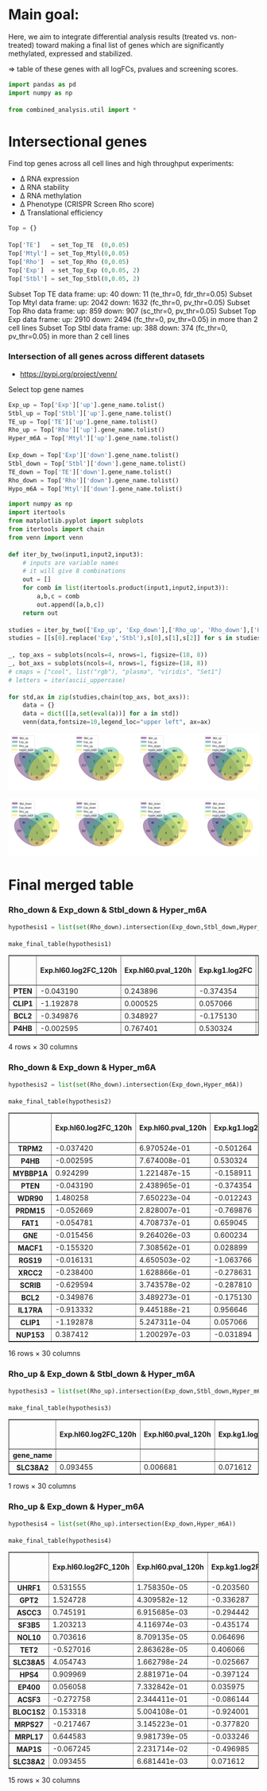 # Main goal: 
Here, we aim to integrate differential analysis results (treated vs. non-treated) toward making a final list of genes which are significantly methylated, expressed and stabilized.

=> table of these genes with all logFCs, pvalues and screening scores.



```python
import pandas as pd 
import numpy as np

from combined_analysis.util import *
```

# Intersectional genes 
Find top genes across all cell lines and high throughput experiments:

- ∆ RNA expression 
- ∆ RNA stability 
- ∆ RNA methylation  
- ∆ Phenotype (CRISPR Screen Rho score)
- ∆ Translational efficiency


```python
Top = {}

Top['TE']   = set_Top_TE  (0,0.05)
Top['Mtyl'] = set_Top_Mtyl(0,0.05)
Top['Rho']  = set_Top_Rho (0,0.05)
Top['Exp']  = set_Top_Exp (0,0.05, 2)
Top['Stbl'] = set_Top_Stbl(0,0.05, 2)

```

  Subset Top TE data frame:
  up:  40
  down: 11
  (te_thr=0, fdr_thr=0.05)
  Subset Top Mtyl data frame:
  up:  2042
  down: 1632
  (fc_thr=0, pv_thr=0.05)
  Subset Top Rho data frame:
  up:  859
  down: 907
  (sc_thr=0, pv_thr=0.05)
  Subset Top Exp data frame:
  up:  2910
  down: 2494
  (fc_thr=0, pv_thr=0.05) in more than 2 cell lines
  Subset Top Stbl data frame:
  up:  388
  down: 374
  (fc_thr=0, pv_thr=0.05) in more than 2 cell lines


### Intersection of all genes across different datasets

- https://pypi.org/project/venn/

Select top gene names 


```python
Exp_up = Top['Exp']['up'].gene_name.tolist()
Stbl_up = Top['Stbl']['up'].gene_name.tolist()
TE_up = Top['TE']['up'].gene_name.tolist()
Rho_up = Top['Rho']['up'].gene_name.tolist()
Hyper_m6A = Top['Mtyl']['up'].gene_name.tolist()

Exp_down = Top['Exp']['down'].gene_name.tolist()
Stbl_down = Top['Stbl']['down'].gene_name.tolist()
TE_down = Top['TE']['down'].gene_name.tolist()
Rho_down = Top['Rho']['down'].gene_name.tolist()
Hypo_m6A = Top['Mtyl']['down'].gene_name.tolist()
```


```python
import numpy as np
import itertools
from matplotlib.pyplot import subplots
from itertools import chain
from venn import venn 

def iter_by_two(input1,input2,input3):
    # inputs are variable names 
    # it will give 8 combinations 
    out = []
    for comb in list(itertools.product(input1,input2,input3)):
        a,b,c = comb
        out.append([a,b,c])
    return out 

studies = iter_by_two(['Exp_up', 'Exp_down'],['Rho_up', 'Rho_down'],['Hyper_m6A', 'Hypo_m6A'])
studies = [[s[0].replace('Exp','Stbl'),s[0],s[1],s[2]] for s in studies]

_, top_axs = subplots(ncols=4, nrows=1, figsize=(18, 8))
_, bot_axs = subplots(ncols=4, nrows=1, figsize=(18, 8))
# cmaps = ["cool", list("rgb"), "plasma", "viridis", "Set1"]
# letters = iter(ascii_uppercase)

for std,ax in zip(studies,chain(top_axs, bot_axs)):
    data = {}
    data = dict([[a,set(eval(a))] for a in std])
    venn(data,fontsize=10,legend_loc="upper left", ax=ax)
```


    
![png](img/venn_1.png)
    



    
![png](img/venn_2.png)
    


# Final merged table

### Rho_down & Exp_down & Stbl_down & Hyper_m6A


```python
hypothesis1 = list(set(Rho_down).intersection(Exp_down,Stbl_down,Hyper_m6A))

make_final_table(hypothesis1)
```




<div>
<style scoped>
    .dataframe tbody tr th:only-of-type {
        vertical-align: middle;
    }

    .dataframe tbody tr th {
        vertical-align: top;
    }

    .dataframe thead th {
        text-align: right;
    }
</style>
<table border="1" class="dataframe">
  <thead>
    <tr style="text-align: right;">
      <th></th>
      <th>Exp.hl60.log2FC_120h</th>
      <th>Exp.hl60.pval_120h</th>
      <th>Exp.kg1.log2FC</th>
      <th>Exp.kg1.pval</th>
      <th>Exp.molm14.log2FC</th>
      <th>Exp.molm14.pval</th>
      <th>Exp.ociaml2.log2FC</th>
      <th>Exp.ociaml2.pval</th>
      <th>Exp.ociaml3.log2FC</th>
      <th>Exp.ociaml3.pval</th>
      <th>...</th>
      <th>Stbl.ociaml3.logFC</th>
      <th>Stbl.ociaml3.pval</th>
      <th>Stbl.thp1.logFC</th>
      <th>Stbl.thp1.pval</th>
      <th>TE.Estimate_treatmentDRUG</th>
      <th>TE.fdr_Pr...z.._treatmentDRUG</th>
      <th>Rho.Mann-Whitney p-value</th>
      <th>Rho.rho score</th>
      <th>Gamma.Mann-Whitney p-value</th>
      <th>Gamma.gamma score</th>
    </tr>
  </thead>
  <tbody>
    <tr>
      <th>PTEN</th>
      <td>-0.043190</td>
      <td>0.243896</td>
      <td>-0.374354</td>
      <td>0.004538</td>
      <td>0.026536</td>
      <td>0.887824</td>
      <td>-0.014289</td>
      <td>0.916647</td>
      <td>0.174083</td>
      <td>0.436130</td>
      <td>...</td>
      <td>0.607390</td>
      <td>0.000967</td>
      <td>0.026634</td>
      <td>0.847063</td>
      <td>0.147879</td>
      <td>0.908178</td>
      <td>0.000329498</td>
      <td>-0.329989</td>
      <td>0.000856987</td>
      <td>0.0691307</td>
    </tr>
    <tr>
      <th>CLIP1</th>
      <td>-1.192878</td>
      <td>0.000525</td>
      <td>0.057066</td>
      <td>0.716293</td>
      <td>-0.456842</td>
      <td>0.007228</td>
      <td>-0.127641</td>
      <td>0.455313</td>
      <td>-0.141038</td>
      <td>0.539195</td>
      <td>...</td>
      <td>-0.221320</td>
      <td>0.080116</td>
      <td>-0.201255</td>
      <td>0.044708</td>
      <td>NaN</td>
      <td>NaN</td>
      <td>0.0486743</td>
      <td>-0.0726973</td>
      <td>0.219271</td>
      <td>-0.0194893</td>
    </tr>
    <tr>
      <th>BCL2</th>
      <td>-0.349876</td>
      <td>0.348927</td>
      <td>-0.175130</td>
      <td>0.308083</td>
      <td>-0.858020</td>
      <td>0.000052</td>
      <td>-0.665481</td>
      <td>0.001688</td>
      <td>-0.442377</td>
      <td>0.031822</td>
      <td>...</td>
      <td>0.189016</td>
      <td>0.105029</td>
      <td>-0.044006</td>
      <td>0.625224</td>
      <td>-0.083966</td>
      <td>0.959806</td>
      <td>0.000775687</td>
      <td>-0.410753</td>
      <td>0.000172822</td>
      <td>-0.145611</td>
    </tr>
    <tr>
      <th>P4HB</th>
      <td>-0.002595</td>
      <td>0.767401</td>
      <td>0.530324</td>
      <td>0.000548</td>
      <td>0.346501</td>
      <td>0.021534</td>
      <td>0.006299</td>
      <td>0.957059</td>
      <td>-0.236551</td>
      <td>0.239306</td>
      <td>...</td>
      <td>-0.275514</td>
      <td>0.028601</td>
      <td>-0.048505</td>
      <td>0.702982</td>
      <td>0.129663</td>
      <td>0.151339</td>
      <td>0.0113637</td>
      <td>-0.103476</td>
      <td>0.404723</td>
      <td>0.0134646</td>
    </tr>
  </tbody>
</table>
<p>4 rows × 30 columns</p>
</div>



### Rho_down & Exp_down & Hyper_m6A


```python
hypothesis2 = list(set(Rho_down).intersection(Exp_down,Hyper_m6A))

make_final_table(hypothesis2)
```




<div>
<style scoped>
    .dataframe tbody tr th:only-of-type {
        vertical-align: middle;
    }

    .dataframe tbody tr th {
        vertical-align: top;
    }

    .dataframe thead th {
        text-align: right;
    }
</style>
<table border="1" class="dataframe">
  <thead>
    <tr style="text-align: right;">
      <th></th>
      <th>Exp.hl60.log2FC_120h</th>
      <th>Exp.hl60.pval_120h</th>
      <th>Exp.kg1.log2FC</th>
      <th>Exp.kg1.pval</th>
      <th>Exp.molm14.log2FC</th>
      <th>Exp.molm14.pval</th>
      <th>Exp.ociaml2.log2FC</th>
      <th>Exp.ociaml2.pval</th>
      <th>Exp.ociaml3.log2FC</th>
      <th>Exp.ociaml3.pval</th>
      <th>...</th>
      <th>Stbl.ociaml3.logFC</th>
      <th>Stbl.ociaml3.pval</th>
      <th>Stbl.thp1.logFC</th>
      <th>Stbl.thp1.pval</th>
      <th>TE.Estimate_treatmentDRUG</th>
      <th>TE.fdr_Pr...z.._treatmentDRUG</th>
      <th>Rho.Mann-Whitney p-value</th>
      <th>Rho.rho score</th>
      <th>Gamma.Mann-Whitney p-value</th>
      <th>Gamma.gamma score</th>
    </tr>
  </thead>
  <tbody>
    <tr>
      <th>TRPM2</th>
      <td>-0.037420</td>
      <td>6.970524e-01</td>
      <td>-0.501264</td>
      <td>0.026138</td>
      <td>-0.518698</td>
      <td>1.232178e-02</td>
      <td>-0.198370</td>
      <td>0.176066</td>
      <td>-0.590406</td>
      <td>0.007816</td>
      <td>...</td>
      <td>-0.064611</td>
      <td>0.526100</td>
      <td>-0.225486</td>
      <td>0.127369</td>
      <td>0.243977</td>
      <td>0.563951</td>
      <td>0.028282</td>
      <td>-0.0966818</td>
      <td>0.00215321</td>
      <td>-0.0556825</td>
    </tr>
    <tr>
      <th>P4HB</th>
      <td>-0.002595</td>
      <td>7.674008e-01</td>
      <td>0.530324</td>
      <td>0.000548</td>
      <td>0.346501</td>
      <td>2.153388e-02</td>
      <td>0.006299</td>
      <td>0.957059</td>
      <td>-0.236551</td>
      <td>0.239306</td>
      <td>...</td>
      <td>-0.275514</td>
      <td>0.028601</td>
      <td>-0.048505</td>
      <td>0.702982</td>
      <td>0.129663</td>
      <td>0.151339</td>
      <td>0.0113637</td>
      <td>-0.103476</td>
      <td>0.404723</td>
      <td>0.0134646</td>
    </tr>
    <tr>
      <th>MYBBP1A</th>
      <td>0.924299</td>
      <td>1.221487e-15</td>
      <td>-0.158911</td>
      <td>0.502410</td>
      <td>-0.498212</td>
      <td>3.964706e-02</td>
      <td>-0.240638</td>
      <td>0.270469</td>
      <td>-0.472876</td>
      <td>0.012616</td>
      <td>...</td>
      <td>NaN</td>
      <td>NaN</td>
      <td>NaN</td>
      <td>NaN</td>
      <td>0.127798</td>
      <td>0.873925</td>
      <td>0.00989941</td>
      <td>-0.12811</td>
      <td>0.000181093</td>
      <td>-0.367285</td>
    </tr>
    <tr>
      <th>PTEN</th>
      <td>-0.043190</td>
      <td>2.438965e-01</td>
      <td>-0.374354</td>
      <td>0.004538</td>
      <td>0.026536</td>
      <td>8.878241e-01</td>
      <td>-0.014289</td>
      <td>0.916647</td>
      <td>0.174083</td>
      <td>0.436130</td>
      <td>...</td>
      <td>0.607390</td>
      <td>0.000967</td>
      <td>0.026634</td>
      <td>0.847063</td>
      <td>0.147879</td>
      <td>0.908178</td>
      <td>0.000329498</td>
      <td>-0.329989</td>
      <td>0.000856987</td>
      <td>0.0691307</td>
    </tr>
    <tr>
      <th>WDR90</th>
      <td>1.480258</td>
      <td>7.650223e-04</td>
      <td>-0.012243</td>
      <td>0.955877</td>
      <td>-0.952794</td>
      <td>9.289137e-04</td>
      <td>-0.147226</td>
      <td>0.565691</td>
      <td>-0.268917</td>
      <td>0.370784</td>
      <td>...</td>
      <td>NaN</td>
      <td>NaN</td>
      <td>NaN</td>
      <td>NaN</td>
      <td>NaN</td>
      <td>NaN</td>
      <td>0.0239595</td>
      <td>-0.0810468</td>
      <td>0.0519315</td>
      <td>0.0290127</td>
    </tr>
    <tr>
      <th>PRDM15</th>
      <td>-0.052669</td>
      <td>2.828007e-01</td>
      <td>-0.769876</td>
      <td>0.003200</td>
      <td>0.146448</td>
      <td>5.961705e-01</td>
      <td>-0.228723</td>
      <td>0.491339</td>
      <td>-1.425863</td>
      <td>0.000039</td>
      <td>...</td>
      <td>NaN</td>
      <td>NaN</td>
      <td>NaN</td>
      <td>NaN</td>
      <td>0.072590</td>
      <td>0.971368</td>
      <td>0.00211632</td>
      <td>-0.154041</td>
      <td>0.000412171</td>
      <td>-0.079837</td>
    </tr>
    <tr>
      <th>FAT1</th>
      <td>-0.054781</td>
      <td>4.708737e-01</td>
      <td>0.659045</td>
      <td>0.087709</td>
      <td>1.576543</td>
      <td>4.307025e-04</td>
      <td>-1.404775</td>
      <td>0.069964</td>
      <td>0.824195</td>
      <td>0.004850</td>
      <td>...</td>
      <td>NaN</td>
      <td>NaN</td>
      <td>NaN</td>
      <td>NaN</td>
      <td>NaN</td>
      <td>NaN</td>
      <td>0.0121556</td>
      <td>-0.171184</td>
      <td>0.325553</td>
      <td>-0.0168907</td>
    </tr>
    <tr>
      <th>GNE</th>
      <td>-0.015456</td>
      <td>9.264026e-03</td>
      <td>0.600234</td>
      <td>0.003023</td>
      <td>0.408968</td>
      <td>1.801776e-01</td>
      <td>-0.021052</td>
      <td>0.910227</td>
      <td>-0.294017</td>
      <td>0.182107</td>
      <td>...</td>
      <td>NaN</td>
      <td>NaN</td>
      <td>NaN</td>
      <td>NaN</td>
      <td>0.514365</td>
      <td>0.550430</td>
      <td>0.00347083</td>
      <td>-0.127746</td>
      <td>0.0604554</td>
      <td>0.0320847</td>
    </tr>
    <tr>
      <th>MACF1</th>
      <td>-0.155320</td>
      <td>7.308562e-01</td>
      <td>0.028899</td>
      <td>0.873131</td>
      <td>-0.394813</td>
      <td>1.624712e-02</td>
      <td>-0.138717</td>
      <td>0.448829</td>
      <td>-0.349442</td>
      <td>0.045227</td>
      <td>...</td>
      <td>-0.193142</td>
      <td>0.109224</td>
      <td>-0.201676</td>
      <td>0.053022</td>
      <td>NaN</td>
      <td>NaN</td>
      <td>0.0314761</td>
      <td>-0.0905704</td>
      <td>0.0800886</td>
      <td>0.0647478</td>
    </tr>
    <tr>
      <th>RGS19</th>
      <td>-0.016131</td>
      <td>4.650503e-02</td>
      <td>-1.063766</td>
      <td>0.003845</td>
      <td>-0.308340</td>
      <td>2.796694e-01</td>
      <td>0.350560</td>
      <td>0.243924</td>
      <td>0.910578</td>
      <td>0.028696</td>
      <td>...</td>
      <td>NaN</td>
      <td>NaN</td>
      <td>NaN</td>
      <td>NaN</td>
      <td>0.107834</td>
      <td>0.927907</td>
      <td>0.00644121</td>
      <td>-0.222487</td>
      <td>0.11254</td>
      <td>0.027393</td>
    </tr>
    <tr>
      <th>XRCC2</th>
      <td>-0.238400</td>
      <td>1.628866e-01</td>
      <td>-0.278631</td>
      <td>0.133912</td>
      <td>-0.652996</td>
      <td>3.190609e-03</td>
      <td>-0.336431</td>
      <td>0.046831</td>
      <td>-0.233060</td>
      <td>0.212165</td>
      <td>...</td>
      <td>NaN</td>
      <td>NaN</td>
      <td>NaN</td>
      <td>NaN</td>
      <td>0.233441</td>
      <td>0.886993</td>
      <td>0.0109852</td>
      <td>-0.181475</td>
      <td>0.00137563</td>
      <td>-0.134805</td>
    </tr>
    <tr>
      <th>SCRIB</th>
      <td>-0.629594</td>
      <td>3.743578e-02</td>
      <td>-0.287810</td>
      <td>0.031980</td>
      <td>-0.202809</td>
      <td>1.899146e-01</td>
      <td>-0.058264</td>
      <td>0.717073</td>
      <td>-0.236342</td>
      <td>0.211846</td>
      <td>...</td>
      <td>NaN</td>
      <td>NaN</td>
      <td>NaN</td>
      <td>NaN</td>
      <td>NaN</td>
      <td>NaN</td>
      <td>0.0191153</td>
      <td>-0.096929</td>
      <td>0.0563342</td>
      <td>0.0354932</td>
    </tr>
    <tr>
      <th>BCL2</th>
      <td>-0.349876</td>
      <td>3.489273e-01</td>
      <td>-0.175130</td>
      <td>0.308083</td>
      <td>-0.858020</td>
      <td>5.154137e-05</td>
      <td>-0.665481</td>
      <td>0.001688</td>
      <td>-0.442377</td>
      <td>0.031822</td>
      <td>...</td>
      <td>0.189016</td>
      <td>0.105029</td>
      <td>-0.044006</td>
      <td>0.625224</td>
      <td>-0.083966</td>
      <td>0.959806</td>
      <td>0.000775687</td>
      <td>-0.410753</td>
      <td>0.000172822</td>
      <td>-0.145611</td>
    </tr>
    <tr>
      <th>IL17RA</th>
      <td>-0.913332</td>
      <td>9.445188e-21</td>
      <td>0.956646</td>
      <td>0.000003</td>
      <td>0.651220</td>
      <td>3.595516e-07</td>
      <td>-0.029002</td>
      <td>0.794661</td>
      <td>0.577197</td>
      <td>0.000134</td>
      <td>...</td>
      <td>0.418550</td>
      <td>0.005078</td>
      <td>0.191138</td>
      <td>0.070333</td>
      <td>0.196636</td>
      <td>0.618942</td>
      <td>0.00999347</td>
      <td>-0.140974</td>
      <td>0.482317</td>
      <td>-0.0191967</td>
    </tr>
    <tr>
      <th>CLIP1</th>
      <td>-1.192878</td>
      <td>5.247311e-04</td>
      <td>0.057066</td>
      <td>0.716293</td>
      <td>-0.456842</td>
      <td>7.228368e-03</td>
      <td>-0.127641</td>
      <td>0.455313</td>
      <td>-0.141038</td>
      <td>0.539195</td>
      <td>...</td>
      <td>-0.221320</td>
      <td>0.080116</td>
      <td>-0.201255</td>
      <td>0.044708</td>
      <td>NaN</td>
      <td>NaN</td>
      <td>0.0486743</td>
      <td>-0.0726973</td>
      <td>0.219271</td>
      <td>-0.0194893</td>
    </tr>
    <tr>
      <th>NUP153</th>
      <td>0.387412</td>
      <td>1.200297e-03</td>
      <td>-0.031894</td>
      <td>0.827100</td>
      <td>-0.234767</td>
      <td>9.613861e-02</td>
      <td>-0.188935</td>
      <td>0.255498</td>
      <td>-0.409698</td>
      <td>0.039677</td>
      <td>...</td>
      <td>-0.021257</td>
      <td>0.862460</td>
      <td>-0.051305</td>
      <td>0.536046</td>
      <td>0.035116</td>
      <td>0.953897</td>
      <td>0.0193773</td>
      <td>-0.0937259</td>
      <td>0.141886</td>
      <td>-0.0207409</td>
    </tr>
  </tbody>
</table>
<p>16 rows × 30 columns</p>
</div>



### Rho_up & Exp_down & Stbl_down & Hyper_m6A


```python
hypothesis3 = list(set(Rho_up).intersection(Exp_down,Stbl_down,Hyper_m6A))

make_final_table(hypothesis3)
```




<div>
<style scoped>
    .dataframe tbody tr th:only-of-type {
        vertical-align: middle;
    }

    .dataframe tbody tr th {
        vertical-align: top;
    }

    .dataframe thead th {
        text-align: right;
    }
</style>
<table border="1" class="dataframe">
  <thead>
    <tr style="text-align: right;">
      <th></th>
      <th>Exp.hl60.log2FC_120h</th>
      <th>Exp.hl60.pval_120h</th>
      <th>Exp.kg1.log2FC</th>
      <th>Exp.kg1.pval</th>
      <th>Exp.molm14.log2FC</th>
      <th>Exp.molm14.pval</th>
      <th>Exp.ociaml2.log2FC</th>
      <th>Exp.ociaml2.pval</th>
      <th>Exp.ociaml3.log2FC</th>
      <th>Exp.ociaml3.pval</th>
      <th>...</th>
      <th>Stbl.ociaml3.logFC</th>
      <th>Stbl.ociaml3.pval</th>
      <th>Stbl.thp1.logFC</th>
      <th>Stbl.thp1.pval</th>
      <th>TE.Estimate_treatmentDRUG</th>
      <th>TE.fdr_Pr...z.._treatmentDRUG</th>
      <th>Rho.Mann-Whitney p-value</th>
      <th>Rho.rho score</th>
      <th>Gamma.Mann-Whitney p-value</th>
      <th>Gamma.gamma score</th>
    </tr>
    <tr>
      <th>gene_name</th>
      <th></th>
      <th></th>
      <th></th>
      <th></th>
      <th></th>
      <th></th>
      <th></th>
      <th></th>
      <th></th>
      <th></th>
      <th></th>
      <th></th>
      <th></th>
      <th></th>
      <th></th>
      <th></th>
      <th></th>
      <th></th>
      <th></th>
      <th></th>
      <th></th>
    </tr>
  </thead>
  <tbody>
    <tr>
      <th>SLC38A2</th>
      <td>0.093455</td>
      <td>0.006681</td>
      <td>0.071612</td>
      <td>0.611155</td>
      <td>-1.191847</td>
      <td>5.722526e-17</td>
      <td>-0.190977</td>
      <td>0.17824</td>
      <td>-0.447406</td>
      <td>0.049998</td>
      <td>...</td>
      <td>-0.317507</td>
      <td>0.015238</td>
      <td>0.05032</td>
      <td>0.625428</td>
      <td>0.259593</td>
      <td>0.442778</td>
      <td>0.000507845</td>
      <td>0.147765</td>
      <td>0.00107525</td>
      <td>-0.0523004</td>
    </tr>
  </tbody>
</table>
<p>1 rows × 30 columns</p>
</div>



### Rho_up & Exp_down & Hyper_m6A


```python
hypothesis4 = list(set(Rho_up).intersection(Exp_down,Hyper_m6A))

make_final_table(hypothesis4)
```




<div>
<style scoped>
    .dataframe tbody tr th:only-of-type {
        vertical-align: middle;
    }

    .dataframe tbody tr th {
        vertical-align: top;
    }

    .dataframe thead th {
        text-align: right;
    }
</style>
<table border="1" class="dataframe">
  <thead>
    <tr style="text-align: right;">
      <th></th>
      <th>Exp.hl60.log2FC_120h</th>
      <th>Exp.hl60.pval_120h</th>
      <th>Exp.kg1.log2FC</th>
      <th>Exp.kg1.pval</th>
      <th>Exp.molm14.log2FC</th>
      <th>Exp.molm14.pval</th>
      <th>Exp.ociaml2.log2FC</th>
      <th>Exp.ociaml2.pval</th>
      <th>Exp.ociaml3.log2FC</th>
      <th>Exp.ociaml3.pval</th>
      <th>...</th>
      <th>Stbl.ociaml3.logFC</th>
      <th>Stbl.ociaml3.pval</th>
      <th>Stbl.thp1.logFC</th>
      <th>Stbl.thp1.pval</th>
      <th>TE.Estimate_treatmentDRUG</th>
      <th>TE.fdr_Pr...z.._treatmentDRUG</th>
      <th>Rho.Mann-Whitney p-value</th>
      <th>Rho.rho score</th>
      <th>Gamma.Mann-Whitney p-value</th>
      <th>Gamma.gamma score</th>
    </tr>
  </thead>
  <tbody>
    <tr>
      <th>UHRF1</th>
      <td>0.531555</td>
      <td>1.758350e-05</td>
      <td>-0.203560</td>
      <td>0.203841</td>
      <td>-0.341414</td>
      <td>1.792914e-02</td>
      <td>-0.206180</td>
      <td>0.119950</td>
      <td>-0.195101</td>
      <td>0.291769</td>
      <td>...</td>
      <td>-0.204375</td>
      <td>0.175788</td>
      <td>0.059026</td>
      <td>0.669261</td>
      <td>NaN</td>
      <td>NaN</td>
      <td>0.0427943</td>
      <td>0.12052</td>
      <td>0.00961853</td>
      <td>-0.317194</td>
    </tr>
    <tr>
      <th>GPT2</th>
      <td>1.524728</td>
      <td>4.309582e-12</td>
      <td>-0.336287</td>
      <td>0.096915</td>
      <td>-1.770456</td>
      <td>2.738655e-20</td>
      <td>0.132678</td>
      <td>0.713788</td>
      <td>-0.644829</td>
      <td>0.010065</td>
      <td>...</td>
      <td>NaN</td>
      <td>NaN</td>
      <td>NaN</td>
      <td>NaN</td>
      <td>0.354041</td>
      <td>0.644297</td>
      <td>0.0473591</td>
      <td>0.125704</td>
      <td>0.154324</td>
      <td>-0.108191</td>
    </tr>
    <tr>
      <th>ASCC3</th>
      <td>0.745191</td>
      <td>6.915685e-03</td>
      <td>-0.294442</td>
      <td>0.041738</td>
      <td>-0.060169</td>
      <td>7.057223e-01</td>
      <td>-0.075511</td>
      <td>0.546076</td>
      <td>0.038017</td>
      <td>0.855646</td>
      <td>...</td>
      <td>0.304848</td>
      <td>0.029294</td>
      <td>0.264479</td>
      <td>0.054867</td>
      <td>-0.091706</td>
      <td>0.905505</td>
      <td>0.0351948</td>
      <td>0.196043</td>
      <td>0.000294497</td>
      <td>-0.150862</td>
    </tr>
    <tr>
      <th>SF3B5</th>
      <td>1.203213</td>
      <td>4.116974e-03</td>
      <td>-0.435174</td>
      <td>0.044762</td>
      <td>0.057846</td>
      <td>8.042197e-01</td>
      <td>-0.082510</td>
      <td>0.725900</td>
      <td>-0.290105</td>
      <td>0.434542</td>
      <td>...</td>
      <td>NaN</td>
      <td>NaN</td>
      <td>NaN</td>
      <td>NaN</td>
      <td>0.103536</td>
      <td>0.921463</td>
      <td>0.0325592</td>
      <td>0.229272</td>
      <td>0.0141978</td>
      <td>-0.151714</td>
    </tr>
    <tr>
      <th>NOL10</th>
      <td>0.703616</td>
      <td>8.709135e-05</td>
      <td>0.064696</td>
      <td>0.646424</td>
      <td>-0.504675</td>
      <td>1.469999e-03</td>
      <td>-0.152826</td>
      <td>0.323571</td>
      <td>-0.304531</td>
      <td>0.187574</td>
      <td>...</td>
      <td>0.114226</td>
      <td>0.516558</td>
      <td>0.131014</td>
      <td>0.242626</td>
      <td>-0.008543</td>
      <td>0.992870</td>
      <td>0.0451808</td>
      <td>0.0648528</td>
      <td>0.0209127</td>
      <td>-0.14716</td>
    </tr>
    <tr>
      <th>TET2</th>
      <td>-0.527016</td>
      <td>2.863628e-05</td>
      <td>0.406066</td>
      <td>0.047659</td>
      <td>0.755745</td>
      <td>1.383146e-02</td>
      <td>0.273744</td>
      <td>0.218360</td>
      <td>0.338139</td>
      <td>0.343063</td>
      <td>...</td>
      <td>NaN</td>
      <td>NaN</td>
      <td>NaN</td>
      <td>NaN</td>
      <td>NaN</td>
      <td>NaN</td>
      <td>0.0446586</td>
      <td>0.157896</td>
      <td>0.849894</td>
      <td>0.0208175</td>
    </tr>
    <tr>
      <th>SLC38A5</th>
      <td>4.054743</td>
      <td>1.662798e-24</td>
      <td>-0.025667</td>
      <td>0.882894</td>
      <td>-0.616488</td>
      <td>6.400979e-02</td>
      <td>-0.431919</td>
      <td>0.132093</td>
      <td>-1.162242</td>
      <td>0.000057</td>
      <td>...</td>
      <td>NaN</td>
      <td>NaN</td>
      <td>NaN</td>
      <td>NaN</td>
      <td>0.066110</td>
      <td>0.945820</td>
      <td>0.00292038</td>
      <td>0.102464</td>
      <td>0.0090272</td>
      <td>-0.0542386</td>
    </tr>
    <tr>
      <th>HPS4</th>
      <td>0.909969</td>
      <td>2.881971e-04</td>
      <td>-0.397124</td>
      <td>0.025435</td>
      <td>-0.309156</td>
      <td>1.722613e-01</td>
      <td>0.080886</td>
      <td>0.721161</td>
      <td>-0.061893</td>
      <td>0.834283</td>
      <td>...</td>
      <td>NaN</td>
      <td>NaN</td>
      <td>NaN</td>
      <td>NaN</td>
      <td>0.028135</td>
      <td>0.988401</td>
      <td>0.027618</td>
      <td>0.148254</td>
      <td>0.355666</td>
      <td>0.0349674</td>
    </tr>
    <tr>
      <th>EP400</th>
      <td>0.056058</td>
      <td>7.332842e-01</td>
      <td>0.035975</td>
      <td>0.778765</td>
      <td>-0.356828</td>
      <td>1.350930e-02</td>
      <td>-0.092179</td>
      <td>0.496772</td>
      <td>-0.467815</td>
      <td>0.010213</td>
      <td>...</td>
      <td>NaN</td>
      <td>NaN</td>
      <td>NaN</td>
      <td>NaN</td>
      <td>0.129425</td>
      <td>0.770643</td>
      <td>0.0043054</td>
      <td>0.384251</td>
      <td>0.00253747</td>
      <td>-0.206212</td>
    </tr>
    <tr>
      <th>ACSF3</th>
      <td>-0.272758</td>
      <td>2.344411e-01</td>
      <td>-0.086144</td>
      <td>0.664926</td>
      <td>-0.587529</td>
      <td>2.824242e-02</td>
      <td>-0.826967</td>
      <td>0.012466</td>
      <td>-0.638348</td>
      <td>0.020681</td>
      <td>...</td>
      <td>NaN</td>
      <td>NaN</td>
      <td>NaN</td>
      <td>NaN</td>
      <td>0.080759</td>
      <td>0.970239</td>
      <td>0.0160557</td>
      <td>0.114455</td>
      <td>0.416631</td>
      <td>0.000913454</td>
    </tr>
    <tr>
      <th>BLOC1S2</th>
      <td>0.153318</td>
      <td>5.004108e-01</td>
      <td>-0.924001</td>
      <td>0.006326</td>
      <td>1.386499</td>
      <td>7.090696e-04</td>
      <td>0.048988</td>
      <td>0.885272</td>
      <td>0.256314</td>
      <td>0.442406</td>
      <td>...</td>
      <td>NaN</td>
      <td>NaN</td>
      <td>NaN</td>
      <td>NaN</td>
      <td>0.472504</td>
      <td>0.775010</td>
      <td>0.0457501</td>
      <td>0.0891427</td>
      <td>0.00254449</td>
      <td>-0.0365893</td>
    </tr>
    <tr>
      <th>MRPS27</th>
      <td>-0.217467</td>
      <td>3.145223e-01</td>
      <td>-0.377820</td>
      <td>0.037328</td>
      <td>0.065169</td>
      <td>7.956146e-01</td>
      <td>-0.312939</td>
      <td>0.018535</td>
      <td>0.331883</td>
      <td>0.286173</td>
      <td>...</td>
      <td>0.240826</td>
      <td>0.064552</td>
      <td>0.091334</td>
      <td>0.510175</td>
      <td>-0.223810</td>
      <td>0.806329</td>
      <td>0.0174467</td>
      <td>0.140484</td>
      <td>0.000166573</td>
      <td>-0.156413</td>
    </tr>
    <tr>
      <th>MRPL17</th>
      <td>0.644583</td>
      <td>9.981739e-05</td>
      <td>-0.033246</td>
      <td>0.890657</td>
      <td>-0.274149</td>
      <td>1.827730e-01</td>
      <td>-0.107827</td>
      <td>0.582679</td>
      <td>-0.405725</td>
      <td>0.034769</td>
      <td>...</td>
      <td>NaN</td>
      <td>NaN</td>
      <td>NaN</td>
      <td>NaN</td>
      <td>-0.099474</td>
      <td>0.927907</td>
      <td>0.00496749</td>
      <td>0.133431</td>
      <td>0.0547314</td>
      <td>-0.105165</td>
    </tr>
    <tr>
      <th>MAP1S</th>
      <td>-0.067245</td>
      <td>2.231714e-02</td>
      <td>-0.496985</td>
      <td>0.043640</td>
      <td>-0.106316</td>
      <td>6.606689e-01</td>
      <td>0.316779</td>
      <td>0.342906</td>
      <td>-0.065413</td>
      <td>0.780347</td>
      <td>...</td>
      <td>NaN</td>
      <td>NaN</td>
      <td>NaN</td>
      <td>NaN</td>
      <td>-0.121695</td>
      <td>0.914051</td>
      <td>0.0224223</td>
      <td>0.155621</td>
      <td>0.405195</td>
      <td>-0.00407295</td>
    </tr>
    <tr>
      <th>SLC38A2</th>
      <td>0.093455</td>
      <td>6.681441e-03</td>
      <td>0.071612</td>
      <td>0.611155</td>
      <td>-1.191847</td>
      <td>5.722526e-17</td>
      <td>-0.190977</td>
      <td>0.178240</td>
      <td>-0.447406</td>
      <td>0.049998</td>
      <td>...</td>
      <td>-0.317507</td>
      <td>0.015238</td>
      <td>0.050320</td>
      <td>0.625428</td>
      <td>0.259593</td>
      <td>0.442778</td>
      <td>0.000507845</td>
      <td>0.147765</td>
      <td>0.00107525</td>
      <td>-0.0523004</td>
    </tr>
  </tbody>
</table>
<p>15 rows × 30 columns</p>
</div>
